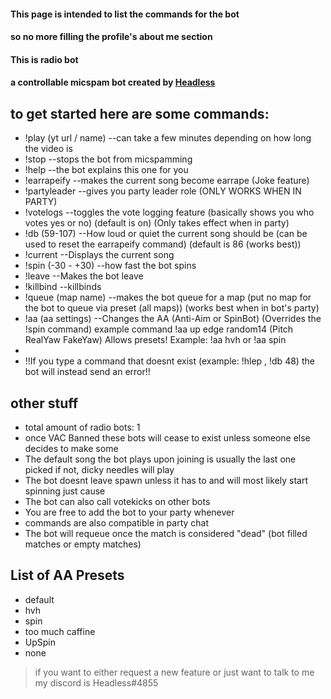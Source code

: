 #### This page is intended to list the commands for the bot
#### so no more filling the profile's about me section

#### This is radio bot
#### a controllable micspam bot created by [Headless](https://steamcommunity.com/id/HeadlessHorselessHorseman/)

## to get started here are some commands:
- !play (yt url / name)  --can take a few minutes depending on how long the video is
- !stop                         --stops the bot from micspamming
- !help                         --the bot explains this one for you
- !earrapeify                --makes the current song become earrape (Joke feature)
- !partyleader               --gives you party leader role (ONLY WORKS WHEN IN PARTY)
- !votelogs                  --toggles the vote logging feature (basically shows you who votes yes or no) (default is on) (Only takes effect when in party)
- !db (59-107)               --How loud or quiet the current song should be (can be used to reset the earrapeify command) (default is 86 (works best))
- !current                   --Displays the current song
- !spin (-30 - +30)          --how fast the bot spins
- !leave                     --Makes the bot leave
- !killbind                  --killbinds
- !queue (map name)          --makes the bot queue for a map (put no map for the bot to queue via preset (all maps)) (works best when in bot's party)
- !aa (aa settings)          --Changes the AA (Anti-Aim or SpinBot) (Overrides the !spin command) example command !aa up edge random14 (Pitch RealYaw FakeYaw) Allows presets! Example: !aa hvh or !aa spin
-
- !!If you type a command that doesnt exist (example: !hlep , !db 48) the bot will instead send an error!!

## other stuff
- total amount of radio bots: 1
- once VAC Banned these bots will cease to exist unless someone else decides to make some
- The default song the bot plays upon joining is usually the last one picked if not, dicky needles will play
- The bot doesnt leave spawn unless it has to and will most likely start spinning just cause
- The bot can also call votekicks on other bots
- You are free to add the bot to your party whenever
- commands are also compatible in party chat
- The bot will requeue once the match is considered "dead" (bot filled matches or empty matches)

## List of AA Presets
- default
- hvh
- spin
- too much caffine
- UpSpin
- none

> if you want to either request a new feature or just want to talk to me my discord is Headless#4855
